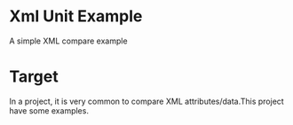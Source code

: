 # Xml Unit Example 

A simple XML compare example 

# Target 

In a project, it is very common to compare XML attributes/data.This project have some examples. 